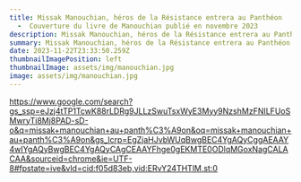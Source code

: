 ```yaml
---
title: Missak Manouchian, héros de la Résistance entrera au Panthéon
  -  Couverture du livre de Manouchian publié en novembre 2023
description: Missak Manouchian, héros de la Résistance entrera au Panthéon
summary: Missak Manouchian, héros de la Résistance entrera au Panthéon
date: 2023-11-22T23:33:50.259Z
thumbnailImagePosition: left
thumbnailImage: assets/img/manouchian.jpg
image: assets/img/manouchian.jpg
---
```

https://www.google.com/search?gs_ssp=eJzj4tTP1TcwK88rLDRg9JLLzSwuTsxWyE3Myy9NzshMzFNILFUoSMwryTi8Mj8PAD-sD-o&q=missak+manouchian+au+panth%C3%A9on&oq=missak+manouchian+au+panth%C3%A9on&gs_lcrp=EgZjaHJvbWUqBwgBEC4YgAQyCggAEAAY4wIYgAQyBwgBEC4YgAQyCAgCEAAYFhge0gEKMTE0ODlqMGoxNagCALACAA&sourceid=chrome&ie=UTF-8#fpstate=ive&vld=cid:f05d83eb,vid:ERvY24THTlM,st:0